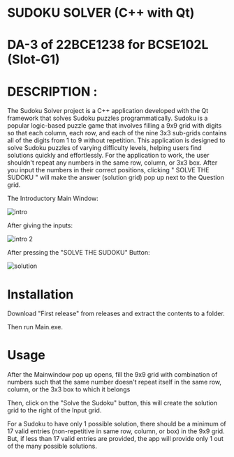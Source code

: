 # SUDOKU SOLVER (C++ with Qt)
# DA-3 of 22BCE1238 for BCSE102L (Slot-G1)

# DESCRIPTION :
The Sudoku Solver project is a C++ application developed with the Qt framework that solves Sudoku puzzles programmatically. Sudoku is a popular logic-based puzzle game that involves filling a 9x9 grid with digits so that each column, each row, and each of the nine 3x3 sub-grids contains all of the digits from 1 to 9 without repetition. This application is designed to solve Sudoku puzzles of varying difficulty levels, helping users find solutions quickly and effortlessly.
For the application to work, the user shouldn't repeat any numbers in the same row, column, or 3x3 box.
After you input the numbers in their correct positions, clicking " SOLVE THE SUDOKU " will make the answer (solution grid) pop up next to the Question grid.

The Introductory Main Window:

![intro](https://github.com/Sankarraja007/Sudoku-Solver/assets/94210194/9d502604-4693-4cdb-afb0-22c6a2fc60a1)

After giving the inputs:

![intro 2](https://github.com/Sankarraja007/Sudoku-Solver/assets/94210194/cac5097b-4566-4d23-be1c-5684a6c50a79)

After pressing the "SOLVE THE SUDOKU" Button:

![solution](https://github.com/Sankarraja007/Sudoku-Solver/assets/94210194/15af06f9-5977-430d-884a-ecad0a2aca2b)


# Installation
Download "First release" from releases and extract the contents to a folder.

Then run Main.exe.

# Usage
After the Mainwindow pop up opens, fill the 9x9 grid with combination of numbers such that the same number doesn't repeat itself in the same row, column, or the 3x3 box to which it belongs

Then, click on the "Solve the Sudoku" button, this will create the solution grid to the right of the Input grid.

For a Sudoku to have only 1 possible solution, there should be a minimum of 17 valid entries (non-repetitive in same row, column, or box) in the 9x9 grid.
But, if less than 17 valid entries are provided, the app will provide only 1 out of the many possible solutions.

